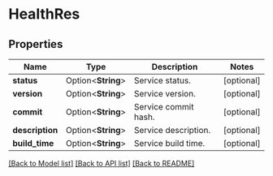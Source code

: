 # HealthRes

## Properties

Name | Type | Description | Notes
------------ | ------------- | ------------- | -------------
**status** | Option<**String**> | Service status. | [optional]
**version** | Option<**String**> | Service version. | [optional]
**commit** | Option<**String**> | Service commit hash. | [optional]
**description** | Option<**String**> | Service description. | [optional]
**build_time** | Option<**String**> | Service build time. | [optional]

[[Back to Model list]](../README.md#documentation-for-models) [[Back to API list]](../README.md#documentation-for-api-endpoints) [[Back to README]](../README.md)


